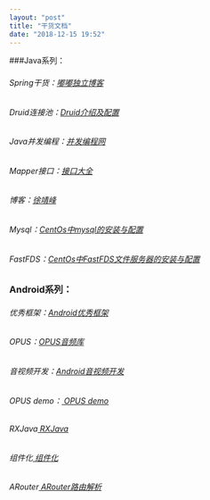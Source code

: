 ```yaml
---
layout: "post"
title: "干货文档"
date: "2018-12-15 19:52"
---
```


###Java系列：


###### Spring干货：[嘟嘟独立博客][681233cb]

[681233cb]: http://tengj.top/ "嘟嘟独立博客"


###### Druid连接池：[Druid介绍及配置][4dcbebf8]

[4dcbebf8]: https://www.cnblogs.com/niejunlei/p/5977895.html "Druid介绍及配置"


###### Java并发编程：[并发编程网][13adb92c5]

[13adb92c5]: http://ifeve.com/java-concurrency-thread-directory/ "并发编程网"


###### Mapper接口：[接口大全][49a22660]

[49a22660]: https://mapperhelper.github.io/all/ "Mapper接口大全"


###### 博客：[徐靖峰][fcb26c6d]

[fcb26c6d]: https://www.cnkirito.moe/comparing-rxjava/?utm_source=tuicool&utm_medium=referral "徐靖峰博客"


###### Mysql：[CentOs中mysql的安装与配置][fcb26c6e]

[fcb26c6e]: https://www.cnblogs.com/gradven/p/5023734.html "CentOs中mysql的安装与配置"

###### FastFDS：[CentOs中FastFDS文件服务器的安装与配置][fcb26c87]

[fcb26c87]: https://www.jianshu.com/p/39f87e6e615a.html "CentOs中FastFDS文件服务器的安装与配置"

### Android系列：

###### 优秀框架：[Android优秀框架][49a22661]

[49a22661]: https://blog.csdn.net/huangxiaoguo1/article/details/79032186 "Android优秀框架："

###### OPUS：[OPUS音频库][49a22662]

[49a22662]: https://www.zybuluo.com/khan-lau/note/383775 "OPUS音频库"

###### 音视频开发：[Android音视频开发][49a22663]

[49a22663]: https://zhuanlan.zhihu.com/p/28518637 "Android音视频开发"


###### OPUS demo：[ OPUS demo][49a22664]

[49a22664]: https://github.com/inodevip/OpusLibAndroidDemo " OPUS demo"


###### RXJava[ RXJava][49a22678]

[49a22678]: https://juejin.im/post/5b17560e6fb9a01e2862246f#heading-31 "RxJava2 只看这一篇文章就够了"


###### 组件化[ 组件化][49a22648]

[49a22648]: https://juejin.im/post/5a4c6779f265da431f4b7589 "Android组件化开发"

###### ARouter[ ARouter路由解析][49a22628]

[49a22628]: http://www.jcodecraeer.com/a/anzhuokaifa/2019/0220/12655.html "ARouter路由解析"

